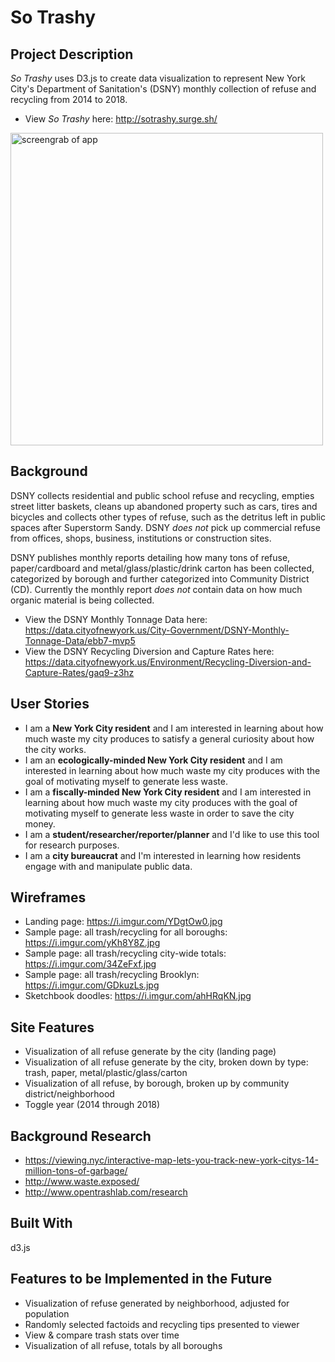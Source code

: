 # So Trashy

## Project Description
*So Trashy* uses D3.js to create data visualization to represent New York City's Department of Sanitation's (DSNY) monthly collection of refuse and recycling from 2014 to 2018.

- View *So Trashy* here: http://sotrashy.surge.sh/

<img src="https://i.imgur.com/s14l5ob.png"
     width="500"
     alt="screengrab of app"
     display: block
     margin-left: auto
     margin-right: auto>

## Background
DSNY collects residential and public school refuse and recycling, empties street litter baskets, cleans up abandoned property such as cars, tires and bicycles and collects other types of refuse, such as the detritus left in public spaces after Superstorm Sandy. DSNY *does not* pick up commercial refuse from offices, shops, business, institutions or construction sites.

DSNY publishes monthly reports detailing how many tons of refuse, paper/cardboard and metal/glass/plastic/drink carton has been collected, categorized by borough and further categorized into Community District (CD). Currently the monthly report *does not* contain data on how much organic material is being collected.

- View the DSNY Monthly Tonnage Data here: https://data.cityofnewyork.us/City-Government/DSNY-Monthly-Tonnage-Data/ebb7-mvp5
- View the DSNY Recycling Diversion and Capture Rates here: https://data.cityofnewyork.us/Environment/Recycling-Diversion-and-Capture-Rates/gaq9-z3hz

## User Stories
- I am a **New York City resident** and I am interested in learning about how much waste my city produces to satisfy a general curiosity about how the city works.
- I am an **ecologically-minded New York City resident** and I am interested in learning about how much waste my city produces with the goal of motivating myself to generate less waste.
- I am a **fiscally-minded New York City resident** and I am interested in learning about how much waste my city produces with the goal of motivating myself to generate less waste in order to save the city money.
 - I am a **student/researcher/reporter/planner** and I'd like to use this tool for research purposes.
 - I am a **city bureaucrat** and I'm interested in learning how residents engage with and manipulate public data.

## Wireframes
- Landing page: https://i.imgur.com/YDgtOw0.jpg
- Sample page: all trash/recycling for all boroughs: https://i.imgur.com/yKh8Y8Z.jpg
- Sample page: all trash/recycling city-wide totals: https://i.imgur.com/34ZeFxf.jpg
- Sample page: all trash/recycling Brooklyn: https://i.imgur.com/GDkuzLs.jpg
- Sketchbook doodles: https://i.imgur.com/ahHRqKN.jpg

## Site Features
- Visualization of all refuse generate by the city (landing page)
- Visualization of all refuse generate by the city, broken down by type: trash, paper, metal/plastic/glass/carton
- Visualization of all refuse, by borough, broken up by community district/neighborhood
- Toggle year (2014 through 2018)

## Background Research
- https://viewing.nyc/interactive-map-lets-you-track-new-york-citys-14-million-tons-of-garbage/
- http://www.waste.exposed/
- http://www.opentrashlab.com/research

## Built With
d3.js

## Features to be Implemented in the Future
- Visualization of refuse generated by neighborhood, adjusted for population
- Randomly selected factoids and recycling tips presented to viewer
- View & compare trash stats over time
- Visualization of all refuse, totals by all boroughs
